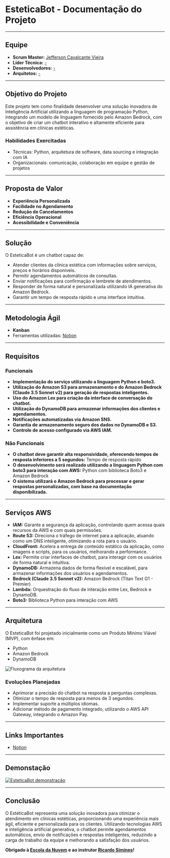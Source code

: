 # EsteticaBot - Documentação do Projeto

---

## Equipe
- **Scrum Master:** [Jefferson Cavalcante Vieira](https://www.linkedin.com/in/jeff-cav22/)
- **Líder Técnica:** [-](-)
- **Desenvolvedores:** [-](-)
- **Arquitetos:** [-](-)

---

## Objetivo do Projeto

Este projeto tem como finalidade desenvolver uma solução inovadora de Inteligência Artificial utilizando a linguagem de programação Python, integrando um modelo de linguagem fornecido pelo Amazon Bedrock, com o objetivo de criar um chatbot interativo e altamente eficiente para assistência em clínicas estéticas.

### Habilidades Exercitadas
- Técnicas: Python, arquitetura de software, data sourcing e integração com IA
- Organizacionais: comunicação, colaboração em equipe e gestão de projetos

---

## Proposta de Valor

- **Experiência Personalizada**
- **Facilidade no Agendamento**
- **Redução de Cancelamentos**
- **Eficiência Operacional**
- **Acessibilidade e Conveniência**

---

## Solução

O EsteticaBot é um chatbot capaz de:
- Atender clientes da clínica estética com informações sobre serviços, preços e horários disponíveis.
- Permitir agendamentos automáticos de consultas.
- Enviar notificações para confirmação e lembrete de atendimentos.
- Responder de forma natural e personalizada utilizando IA generativa do Amazon Bedrock.
- Garantir um tempo de resposta rápido e uma interface intuitiva.

---

## Metodologia Ágil
- **Kanban**
- Ferramentas utilizadas: [Notion](https://www.notion.so/Documenta-o-EsteticaBot-189bc90f5d0f803893cac65bd6515bf2?pvs=4)

---

## Requisitos

### Funcionais
- **Implementação do serviço utilizando a linguagem Python e boto3.**
- **Utilização do Amazon S3 para armazenamento e do Amazon Bedrock (Claude 3.5 Sonnet v2) para geração de respostas inteligentes.**
- **Uso do Amazon Lex para criação da interface de conversação do chatbot.**
- **Utilização do DynamoDB para armazenar informações dos clientes e agendamentos.**
- **Notificações automatizadas via Amazon SNS.**
- **Garantia de armazenamento seguro dos dados no DynamoDB e S3.**
- **Controle de acesso configurado via AWS IAM.**

### Não Funcionais
- **O chatbot deve garantir alta responsividade, oferecendo tempos de resposta inferiores a 5 segundos:** Tempo de resposta rápido
- **O desenvolvimento será realizado utilizando a linguagem Python com boto3 para interação com AWS:** Python com biblioteca Boto3 e Amazon Bedrock
- **O sistema utilizará o Amazon Bedrock para processar e gerar respostas personalizadas, com base na documentação disponibilizada.**

---

## Serviços AWS

- **IAM:** Garante a segurança da aplicação, controlando quem acessa quais recursos da AWS e com quais permissões.
- **Route 53:** Direciona o tráfego de internet para a aplicação, atuando como um DNS inteligente, otimizando a rota para o usuário.
- **CloudFront:** Acelera a entrega de conteúdo estático da aplicação, como imagens e scripts, para os usuários, melhorando a performance.
- **Lex:** Permite criar interfaces de chatbot, para interagir com os usuários de forma natural e intuitiva.
- **DynamoDB:** Armazena dados de forma flexível e escalável, para armazenar informações dos usuários e agendamentos.
- **Bedrock (Claude 3.5 Sonnet v2):** Amazon Bedrock (Titan Text G1 - Premier)
- **Lambda:** Orquestração do fluxo de interação entre Lex, Bedrock e DynamoDB.
- **Boto3:** Biblioteca Python para interação com AWS

---

## Arquitetura

O EsteticaBot foi projetado inicialmente como um Produto Mínimo Viável (MVP), com ênfase em:
- Python
- Amazon Bedrock
- DynamoDB

![Fluxograma da arquitetura](https://i.imgur.com/a/fXzX2P0.png)


### Evoluções Planejadas
- Aprimorar a precisão do chatbot na resposta a perguntas complexas.
- Otimizar o tempo de resposta para menos de 3 segundos.
- Implementar suporte a múltiplos idiomas.
- Adicionar método de pagamento integrado, utilizando o AWS API Gateway, integrando o Amazon Pay.

---

## Links Importantes
- [Notion](https://www.notion.so/Documenta-o-EsteticaBot-189bc90f5d0f803893cac65bd6515bf2?pvs=4)

---

## Demonstação
[![EsteticaBot demonstração](https://img.youtube.com/vi/-)](https://www.youtube.com/-)


---

## Conclusão

O EstéticaBot representa uma solução inovadora para otimizar o atendimento em clínicas estéticas, proporcionando uma experiência mais ágil, eficiente e personalizada para os clientes. Utilizando tecnologias AWS e inteligência artificial generativa, o chatbot permite agendamentos automáticos, envio de notificações e respostas inteligentes, reduzindo a carga de trabalho da equipe e melhorando a satisfação dos usuários.

**Obrigado à [Escola da Nuvem](https://escoladanuvem.org/) e ao instrutor [Ricardo Simines](https://www.linkedin.com/in/ricardosiminesscopim/)!**
